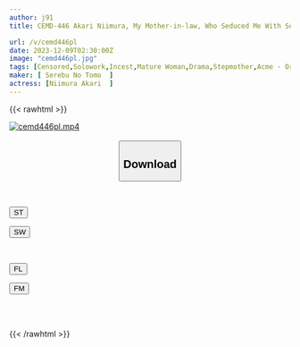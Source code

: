 ```yaml
---
author: j91
title: CEMD-446 Akari Niimura, My Mother-in-law, Who Seduced Me With Sex Every Day And Helped Me Get Back On My Feet

url: /v/cemd446pl
date: 2023-12-09T02:30:00Z
image: "cemd446pl.jpg"
tags: [Censored,Solowork,Incest,Mature Woman,Drama,Stepmother,Acme · Orgasm	 ]
maker: [ Serebu No Tomo  ]
actress: [Niimura Akari  ]
---
```



{{< rawhtml >}}

<div class="video" data-videoid="LqLKO9GO7WFerz">
    <a href="javascript:;">
        <img src="/v/cemd446pl/cemd446pl.jpg" width="WIDTH" height="HEIGHT" alt="cemd446pl.mp4" loading="lazy">
    </a>
</div>

<script type="text/javascript" src="https://j91.asia/asset/on-demand-st.js"></script>

<br>
  <link rel="stylesheet" href="https://j91.asia/asset/bs5.css">
  
  <center>
  <button class="btn btn-primary" type="button" data-bs-toggle="collapse" data-bs-target=".multi-collapse" aria-expanded="false" aria-controls="multiCollapseExample1 multiCollapseExample2"><h2>Download</h2></button></center>
</p>
<div class="row">
  <div class="col">
    <div class="collapse multi-collapse" id="multiCollapseExample1">
      <div class="card card-body">
	      	      <br>
<div class="buttons">  
<p><a href="https://streamtape.to/v/LqLKO9GO7WFerz" target="_blank"><button class="btn-hover color-3"><i class="fa fa-download"></i> ST</button></a></p>
<p><a href="https://flaswish.com/65lu3a2ilhwb" target="_blank"><button class="btn-hover color-2"><i class="fa fa-download"></i> SW</button></a></p></div>
    </div>
  </div>
</div>
  <div class="col">
    <div class="collapse multi-collapse" id="multiCollapseExample2">
      <div class="card card-body">
	      <br>
<div class="buttons">
<p><a href="javascript:;" target="_blank"><button class="btn-hover color-9"><i class="fa fa-download"></i> FL</button></a></p>
<p><a href="javascript:;" target="_blank"><button class="btn-hover color-8"><i class="fa fa-download"></i> FM</button></a></p></div>
<br><br>
      </div>
    </div>
  </div>
</div>

{{< /rawhtml >}}